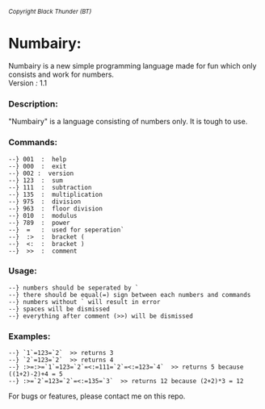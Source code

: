 <sup>_Copyright Black Thunder (BT)_</sup>


# Numbairy:
Numbairy is a new simple programming language made for fun which only consists and work for numbers.  
Version _:_ 1.1
### Description:
   "Numbairy" is a language consisting of numbers only. It is tough to use.
### Commands:

    --} 001  :  help
    --} 000  :  exit
    --} 002 :  version
    --} 123  :  sum
    --} 111  :  subtraction
    --} 135  :  multiplication
    --} 975  :  division
    --} 963  :  floor division
    --} 010  :  modulus
    --} 789  :  power
    --}  =   :  used for seperation`
    --}  :>  :  bracket (
    --}  <:  :  bracket )
    --}  >>  :  comment

### Usage:

    --} numbers should be seperated by `
    --} there should be equal(=) sign between each numbers and commands
    --} numbers without ` will result in error
    --} spaces will be dismissed
    --} everything after comment (>>) will be dismissed

### Examples:

    --} `1`=123=`2`  >> returns 3
    --} `2`=123=`2`  >> returns 4
    --} :>=:>=`1`=123=`2`=<:=111=`2`=<:=123=`4`  >> returns 5 because ((1+2)-2)+4 = 5
    --} :>=`2`=123=`2`=<:=135=`3`  >> returns 12 because (2+2)*3 = 12


For bugs or features, please contact me on this repo.
